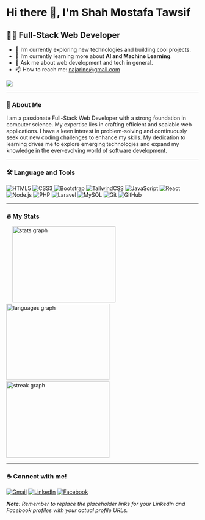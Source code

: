 # Hi there 👋, I'm Shah Mostafa Tawsif
## 🐱‍👤 Full-Stack Web Developer
- 🔭 I’m currently exploring new technologies and building cool projects.
- 🌱 I’m currently learning more about **AI and Machine Learning**.
- 💬 Ask me about web development and tech in general.
- 📫 How to reach me: najarine@gmail.com

[![](https://visitcount.itsvg.in/api?id=najarine&icon=0&color=0)](https://visitcount.itsvg.in)

---

### 🚀 About Me
I am a passionate Full-Stack Web Developer with a strong foundation in computer science. My expertise lies in crafting efficient and scalable web applications. I have a keen interest in problem-solving and continuously seek out new coding challenges to enhance my skills. My dedication to learning drives me to explore emerging technologies and expand my knowledge in the ever-evolving world of software development.

---

### 🛠 Language and Tools
![HTML5](https://img.shields.io/badge/html5-%23E34F26.svg?style=for-the-badge&logo=html5&logoColor=white) ![CSS3](https://img.shields.io/badge/css3-%231572B6.svg?style=for-the-badge&logo=css3&logoColor=white) ![Bootstrap](https://img.shields.io/badge/bootstrap-%238511FA.svg?style=for-the-badge&logo=bootstrap&logoColor=white) ![TailwindCSS](https://img.shields.io/badge/tailwindcss-%2338B2AC.svg?style=for-the-badge&logo=tailwind-css&logoColor=white) ![JavaScript](https://img.shields.io/badge/javascript-%23323330.svg?style=for-the-badge&logo=javascript&logoColor=%23F7DF1E) ![React](https://img.shields.io/badge/react-%2320232a.svg?style=for-the-badge&logo=react&logoColor=%2361DAFB) ![Node.js](https://img.shields.io/badge/node.js-6DA55F?style=for-the-badge&logo=node.js&logoColor=white) ![PHP](https://img.shields.io/badge/php-%23777BB4.svg?style=for-the-badge&logo=php&logoColor=white) ![Laravel](https://img.shields.io/badge/laravel-%23FF2D20.svg?style=for-the-badge&logo=laravel&logoColor=white) ![MySQL](https://img.shields.io/badge/mysql-4479A1.svg?style=for-the-badge&logo=mysql&logoColor=white) ![Git](https://img.shields.io/badge/git-%23F05033.svg?style=for-the-badge&logo=git&logoColor=white) ![GitHub](https://img.shields.io/badge/github-%23121011.svg?style=for-the-badge&logo=github&logoColor=white)

---

### 🔥 My Stats
<div align="left">
    <img src="https://github-readme-stats.vercel.app/api?username=najarine&hide_title=false&hide_rank=false&show_icons=true&include_all_commits=true&count_private=true&disable_animations=false&theme=dracula&locale=en&hide_border=false&order=1" height="200" width="270" alt="stats graph"  />
    <img src="https://github-readme-stats.vercel.app/api/top-langs?username=najarine&locale=en&hide_title=false&layout=compact&card_width=320&langs_count=5&theme=dracula&hide_border=false&order=2" height="200" width="270" alt="languages graph"  />
    <img src="https://streak-stats.demolab.com?user=najarine&locale=en&mode=daily&theme=dark&hide_border=false&order=3" height="200" width="270" alt="streak graph"  />
</div>

---

### ☕ Connect with me!
[![Gmail](https://img.shields.io/static/v1?message=Gmail&logo=gmail&label=&color=D14836&logoColor=white)](mailto:najarine@gmail.com) [![LinkedIn](https://img.shields.io/badge/LinkedIn-%230077B5.svg?logo=linkedin&logoColor=white)](https://linkedin.com/in/your-linkedin-profile) [![Facebook](https://img.shields.io/badge/Facebook-%231877F2.svg?logo=Facebook&logoColor=white)](https://facebook.com/your-facebook-profile)

***Note**: Remember to replace the placeholder links for your LinkedIn and Facebook profiles with your actual profile URLs.*
<!--
**najarine/najarine** is a ✨ _special_ ✨ repository because its `README.md` (this file) appears on your GitHub profile.

Here are some ideas to get you started:

- 🔭 I’m currently working on ...
- 🌱 I’m currently learning ...
- 👯 I’m looking to collaborate on ...
- 🤔 I’m looking for help with ...
- 💬 Ask me about ...
- 📫 How to reach me: ...
- 😄 Pronouns: ...
- ⚡ Fun fact: ...
-->
